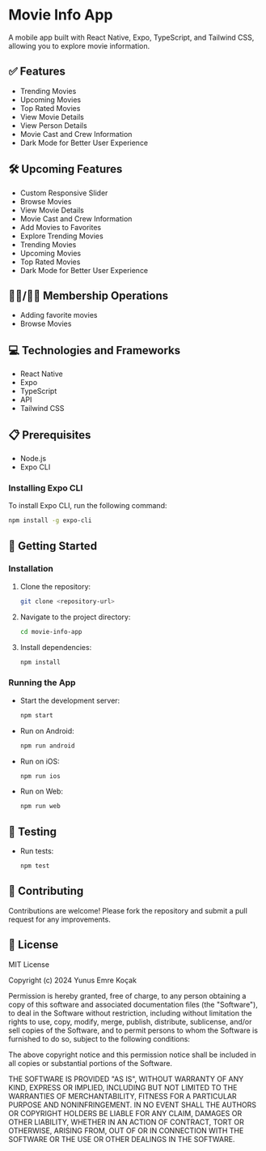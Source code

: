 # Movie Info App

A mobile app built with React Native, Expo, TypeScript, and Tailwind CSS, allowing you to explore movie information.

## ✅ Features
- Trending Movies
- Upcoming Movies
- Top Rated Movies
- View Movie Details
- View Person Details
- Movie Cast and Crew Information
- Dark Mode for Better User Experience

## 🛠️ Upcoming Features
- Custom Responsive Slider
- Browse Movies
- View Movie Details
- Movie Cast and Crew Information
- Add Movies to Favorites
- Explore Trending Movies
- Trending Movies
- Upcoming Movies
- Top Rated Movies
- Dark Mode for Better User Experience

## 🙍‍♂️/🙍🏻 Membership Operations
- Adding favorite movies
- Browse Movies

## 💻 Technologies and Frameworks
- React Native
- Expo
- TypeScript
- API
- Tailwind CSS

## 📋 Prerequisites
- Node.js
- Expo CLI

### Installing Expo CLI
To install Expo CLI, run the following command:
```bash
npm install -g expo-cli
```

## 🚀 Getting Started

### Installation
1. Clone the repository:
   ```bash
   git clone <repository-url>
   ```
2. Navigate to the project directory:
   ```bash
   cd movie-info-app
   ```
3. Install dependencies:
   ```bash
   npm install
   ```

### Running the App
- Start the development server:
  ```bash
  npm start
  ```
- Run on Android:
  ```bash
  npm run android
  ```
- Run on iOS:
  ```bash
  npm run ios
  ```
- Run on Web:
  ```bash
  npm run web
  ```

## 🧪 Testing
- Run tests:
  ```bash
  npm test
  ```

## 🌟 Contributing
Contributions are welcome! Please fork the repository and submit a pull request for any improvements.

## 📄 License
MIT License

Copyright (c) 2024 Yunus Emre Koçak

Permission is hereby granted, free of charge, to any person obtaining a copy
of this software and associated documentation files (the "Software"), to deal
in the Software without restriction, including without limitation the rights
to use, copy, modify, merge, publish, distribute, sublicense, and/or sell
copies of the Software, and to permit persons to whom the Software is
furnished to do so, subject to the following conditions:

The above copyright notice and this permission notice shall be included in all
copies or substantial portions of the Software.

THE SOFTWARE IS PROVIDED "AS IS", WITHOUT WARRANTY OF ANY KIND, EXPRESS OR
IMPLIED, INCLUDING BUT NOT LIMITED TO THE WARRANTIES OF MERCHANTABILITY,
FITNESS FOR A PARTICULAR PURPOSE AND NONINFRINGEMENT. IN NO EVENT SHALL THE
AUTHORS OR COPYRIGHT HOLDERS BE LIABLE FOR ANY CLAIM, DAMAGES OR OTHER
LIABILITY, WHETHER IN AN ACTION OF CONTRACT, TORT OR OTHERWISE, ARISING FROM,
OUT OF OR IN CONNECTION WITH THE SOFTWARE OR THE USE OR OTHER DEALINGS IN THE
SOFTWARE.
